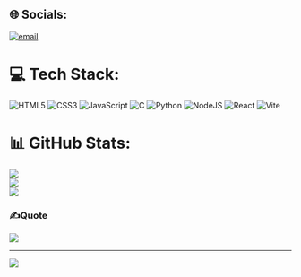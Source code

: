 
## 🌐 Socials:
[![email](https://img.shields.io/badge/Email-D14836?logo=gmail&logoColor=white)](mailto:gohelbhavin19@gmail.com) 

# 💻 Tech Stack:
![HTML5](https://img.shields.io/badge/html5-%23E34F26.svg?style=for-the-badge&logo=html5&logoColor=white) ![CSS3](https://img.shields.io/badge/css3-%231572B6.svg?style=for-the-badge&logo=css3&logoColor=white) ![JavaScript](https://img.shields.io/badge/javascript-%23323330.svg?style=for-the-badge&logo=javascript&logoColor=%23F7DF1E) ![C](https://img.shields.io/badge/c-%2300599C.svg?style=for-the-badge&logo=c&logoColor=white) ![Python](https://img.shields.io/badge/python-3670A0?style=for-the-badge&logo=python&logoColor=ffdd54) ![NodeJS](https://img.shields.io/badge/node.js-6DA55F?style=for-the-badge&logo=node.js&logoColor=white) ![React](https://img.shields.io/badge/react-%2320232a.svg?style=for-the-badge&logo=react&logoColor=%2361DAFB) ![Vite](https://img.shields.io/badge/vite-%23646CFF.svg?style=for-the-badge&logo=vite&logoColor=white)
# 📊 GitHub Stats:
![](https://github-readme-stats.vercel.app/api?username=gohel-19&theme=dark&hide_border=false&include_all_commits=true&count_private=false)<br/>
![](https://nirzak-streak-stats.vercel.app/?user=gohel-19&theme=dark&hide_border=false)<br/>
![](https://github-readme-stats.vercel.app/api/top-langs/?username=gohel-19&theme=dark&hide_border=false&include_all_commits=true&count_private=false&layout=compact)

### ✍️Quote
![](https://quotes-github-readme.vercel.app/api?type=horizontal&theme=radical)

---
[![](https://visitcount.itsvg.in/api?id=gohel-19&icon=0&color=0)](https://visitcount.itsvg.in)

<!-- Proudly created with GPRM ( https://gprm.itsvg.in ) -->
